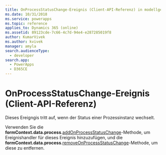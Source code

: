 ```yaml
---
title: OnProcessStatusChange-Ereignis (Client-API-Referenz) in modellgestützten Apps| MicrosoftDocs
ms.date: 10/31/2018
ms.service: powerapps
ms.topic: reference
applies_to: Dynamics 365 (online)
ms.assetid: 89123cde-7c66-4c7d-94e4-e287285019f8
author: KumarVivek
ms.author: kvivek
manager: amyla
search.audienceType:
  - developer
search.app:
  - PowerApps
  - D365CE
---
```

# <a name="onprocessstatuschange-event-client-api-reference"></a>OnProcessStatusChange-Ereignis (Client-API-Referenz)



Dieses Ereigngis tritt auf, wenn der Status einer Prozessinstanz wechselt. 

Verwenden Sie die **formContext.data.process**.[addOnProcessStatusChange](../formContext-data-process/eventhandlers/addOnProcessStatusChange.md)-Methode, um Ereignishandler für dieses Ereignis hinzuzufügen, und die **formContext.data.process**.[removeOnProcessStatusChange](../formContext-data-process/eventhandlers/removeOnProcessStatusChange.md)-Methode, um diese zu entfernen. 




